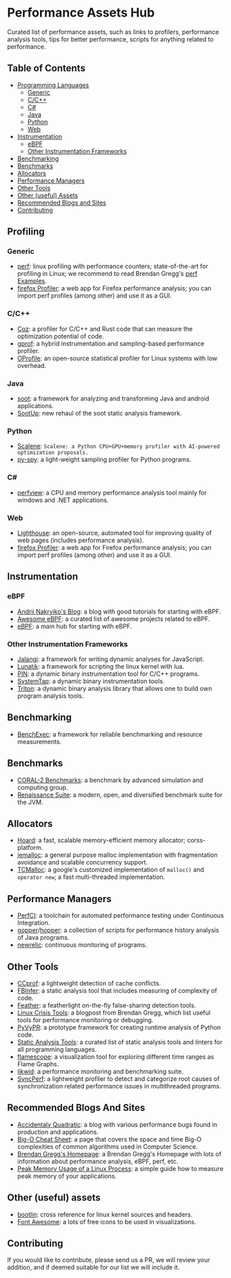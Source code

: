 # Performance Assets Hub

Curated list of performance assets, such as links to profilers, performance analysis tools, tips for better performance, scripts for anything related to performance.

## Table of Contents

  - [Programming Languages](#programming-languages)
    - [Generic](#generic)
    - [C/C++](#c-c++)
    - [C#](#c-sharp)
    - [Java](#java)
    - [Python](#python)
    - [Web](#web)
  - [Instrumentation](#instrumentation)
    - [eBPF](#ebpf) 
    - [Other Instrumentation Frameworks](#other-instrumentation-frameworks)
  - [Benchmarking](#benchmarking)
  - [Benchmarks](#benchmarks)
  - [Allocators](#allocators)
  - [Performance Managers](#performance-managers)
  - [Other Tools](#other-tools)
  - [Other (useful) Assets](#other-useful-assets)
  - [Recommended Blogs and Sites](#recommended-blogs-and-sites)
  - [Contributing](#contributing)

## Profiling

### Generic

  - [perf](https://perf.wiki.kernel.org/index.php/Main_Page): linux profiling with performance counters; state-of-the-art for profiling in Linux; we recommend to read Brendan Gregg's [perf Examples](https://www.brendangregg.com/perf.html).
  - [firefox Profiler](https://profiler.firefox.com/): a web app for Firefox performance analysis; you can import perf profiles (among other) and use it as a GUI.

### C/C++

  - [Coz](https://github.com/plasma-umass/coz): a profiler for C/C++ and Rust code that can measure the optimization potential of code.
  - [gprof](https://ftp.gnu.org/old-gnu/Manuals/gprof-2.9.1/html_mono/gprof.html): a hybrid instrumentation and sampling-based performance profiler.
  - [OProfile](https://oprofile.sourceforge.io/): an open-source statistical profiler for Linux systems with low overhead.

### Java

  - [soot](https://soot-oss.github.io/soot/): a framework for analyzing and transforming Java and android applications.
  - [SootUp](https://soot-oss.github.io/SootUp/latest/): new rehaul of the soot static analysis framework.

### Python

  - [Scalene](https://github.com/plasma-umass/scalene): `Scalene: a Python CPU+GPU+memory profiler with AI-powered optimization proposals.`
  - [py-spy](https://github.com/benfred/py-spy): a light-weight sampling profiler for Python programs.

### C#

  - [perfview](https://github.com/Microsoft/perfview): a CPU and memory performance analysis tool
      mainly for windows and .NET applications.

### Web

  - [Lighthouse](https://developer.chrome.com/docs/lighthouse/overview/): an open-source, automated tool for improving quality of web pages (includes performance analysis).
  - [firefox Profiler](https://profiler.firefox.com/): a web app for Firefox performance analysis; you can import perf profiles (among other) and use it as a GUI.

## Instrumentation

### eBPF

  - [Andrii Nakryiko's Blog](https://nakryiko.com/): a blog with good tutorials for starting with eBPF.
  - [Awesome eBPF](https://github.com/zoidyzoidzoid/awesome-ebpf): a curated list of awesome projects related to eBPF.
  - [eBPF](https://ebpf.io/): a main hub for starting with eBPF.

### Other Instrumentation Frameworks

  - [Jalangi](https://github.com/Samsung/jalangi2): a framework for writing dynamic analyses for JavaScript.
  - [Lunatik](https://github.com/luainkernel/lunatik): a framework for scripting the linux kernel with lua.
  - [PIN](https://www.intel.com/content/www/us/en/developer/articles/tool/pin-a-dynamic-binary-instrumentation-tool.html): a dynamic binary instrumentation tool for C/C++ programs.
  - [SystemTap](https://sourceware.org/systemtap/): a dynamic binary instrumentation tools.
  - [Triton](https://triton-library.github.io/): a dynamic binary analysis library that allows one to build own program analysis tools.

## Benchmarking

  - [BenchExec](https://github.com/sosy-lab/benchexec): a framework for reliable benchmarking and resource measurements.

## Benchmarks

  - [CORAL-2 Benchmarks](https://asc.llnl.gov/coral-2-benchmarks): a benchmark by advanced simulation and computing group.
  - [Renaissance Suite](https://renaissance.dev/): a modern, open, and diversified benchmark suite for the JVM.

## Allocators

  - [Hoard](http://hoard.org/): a fast, scalable memory-efficient memory allocator; corss-platform.
  - [jemalloc](https://jemalloc.net/): a general purpose malloc implementation with fragmentation avoidance and scalable concurrency support.
  - [TCMalloc](https://github.com/google/tcmalloc): a google's customized implementation of `malloc()` and `operator new`; a fast multi-threaded implementation.

## Performance Managers

  - [PerfCI](https://github.com/JesperStromblad/perfci): a toolchain for automated performance testing under Continuous Integration.
  - [gopper](https://github.com/sealuzh/gopper)/[hopper](https://github.com/sealuzh/hopper): a collection of scripts for performance history analysis of Java programs.
  - [newrelic](https://newrelic.com/): continuous monitoring of programs.


## Other Tools

  - [CCprof](https://github.com/proywm/CCProf): a lightweight detection of cache conflicts.
  - [FBInfer](https://fbinfer.com/): a static analysis tool that includes measuring of complexity of code.
  - [Feather](https://github.com/WitchTools/Feather): a featherlight on-the-fly false-sharing detection tools.
  - [Linux Crisis Tools](https://www.brendangregg.com/blog/2024-03-24/linux-crisis-tools.html): a blogpost from Brendan Gregg, which list useful tools for performance monitoring or debugging.
  - [PyVyPR](https://pyvypr.github.io/home/): a prototype framework for creating runtime analysis of Python code.
  - [Static Analysis Tools](https://github.com/analysis-tools-dev/static-analysis): a curated list of static analysis tools and linters for all programming languages.
  - [flamescope](https://github.com/Netflix/flamescope): a visualization tool for exploring different time ranges as Flame Graphs.
  - [likwid](https://github.com/RRZE-HPC/likwid): a performance monitoring and benchmarking suite.
  - [SyncPerf](https://github.com/mejbah/SyncPerf): a lightweight profiler to detect and categorize root causes of synchronization related performance issues in multithreaded programs.

## Recommended Blogs And Sites

  - [Accidentaly Quadratic](https://accidentallyquadratic.tumblr.com/): a blog with various performance bugs found in production and applications.
  - [Big-O Cheat Sheet](https://www.bigocheatsheet.com/): a page that covers the space and time Big-O complexities of common algorithms used in Computer Science.
  - [Brendan Gregg's Homepage](https://brendangregg.com/): a Brendan Gregg's Homepage with lots of information about performance analysis, eBPF, perf, etc.
  - [Peak Memory Usage of a Linux Process](https://www.baeldung.com/linux/process-peak-memory-usage): a simple guide how to measure peak memory of your applications.

## Other (useful) assets

  - [bootlin](https://elixir.bootlin.com/linux/latest/source): cross reference for linux kernel sources and headers.
  - [Font Awesome](https://fontawesome.com/): a lots of free icons to be used in visualizations.

## Contributing

If you would like to contribute, please send us a PR, we will review your addition, and if deemed
suitable for our list we will include it.
